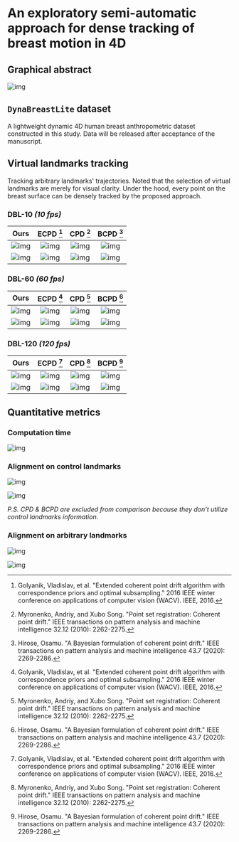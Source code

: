 # An exploratory semi-automatic approach for dense tracking of breast motion in 4D

## Graphical abstract

![img](https://github.com/TOB-KNPOB/code2023-rbf-dense-track/blob/main/graphic/workflow/workflow.jpg?raw=true)

## `DynaBreastLite` dataset

A lightweight dynamic 4D human breast anthropometric dataset constructed in this study. Data will be released after acceptance of the manuscript.

## Virtual landmarks tracking

Tracking arbitrary landmarks' trajectories. Noted that the selection of virtual landmarks are merely for visual clarity. Under the hood, every point on the breast surface can be densely tracked by the proposed approach.

### DBL-10 _(10 fps)_

| Ours | ECPD [^ecpd] | CPD [^cpd] | BCPD [^bcpd] |
| :---: | :---: | :---: | :--: |
| ![img](https://github.com/TOB-KNPOB/code2023-rbf-dense-track/blob/main/graphic/10fps/rbf/vkps_random.gif?raw=ture) | ![img](https://github.com/TOB-KNPOB/code2023-rbf-dense-track/blob/main/graphic/10fps/ecpd/vkps_random.gif?raw=ture) | ![img](https://github.com/TOB-KNPOB/code2023-rbf-dense-track/blob/main/graphic/10fps/cpd/vkps_random.gif?raw=ture) | ![img](https://github.com/TOB-KNPOB/code2023-rbf-dense-track/blob/main/graphic/10fps/bcpd/vkps_random.gif?raw=ture) |
| ![img](https://github.com/TOB-KNPOB/code2023-rbf-dense-track/blob/main/graphic/10fps/rbf/vkps_random_trace.png?raw=ture) | ![img](https://github.com/TOB-KNPOB/code2023-rbf-dense-track/blob/main/graphic/10fps/ecpd/vkps_random_trace.png?raw=ture) | ![img](https://github.com/TOB-KNPOB/code2023-rbf-dense-track/blob/main/graphic/10fps/cpd/vkps_random_trace.png?raw=ture) | ![img](https://github.com/TOB-KNPOB/code2023-rbf-dense-track/blob/main/graphic/10fps/bcpd/vkps_random_trace.png?raw=ture) |


### DBL-60 _(60 fps)_

| Ours | ECPD [^ecpd] | CPD [^cpd] | BCPD [^bcpd] |
| :---: | :---: | :---: | :--: |
| ![img](https://github.com/TOB-KNPOB/code2023-rbf-dense-track/blob/main/graphic/60fps/rbf/vkps_random.gif?raw=ture) | ![img](https://github.com/TOB-KNPOB/code2023-rbf-dense-track/blob/main/graphic/60fps/ecpd/vkps_random.gif?raw=ture) | ![img](https://github.com/TOB-KNPOB/code2023-rbf-dense-track/blob/main/graphic/60fps/cpd/vkps_random.gif?raw=ture) | ![img](https://github.com/TOB-KNPOB/code2023-rbf-dense-track/blob/main/graphic/60fps/bcpd/vkps_random.gif?raw=ture) |
| ![img](https://github.com/TOB-KNPOB/code2023-rbf-dense-track/blob/main/graphic/60fps/rbf/vkps_random_trace.png?raw=ture) | ![img](https://github.com/TOB-KNPOB/code2023-rbf-dense-track/blob/main/graphic/60fps/ecpd/vkps_random_trace.png?raw=ture) | ![img](https://github.com/TOB-KNPOB/code2023-rbf-dense-track/blob/main/graphic/60fps/cpd/vkps_random_trace.png?raw=ture) | ![img](https://github.com/TOB-KNPOB/code2023-rbf-dense-track/blob/main/graphic/60fps/bcpd/vkps_random_trace.png?raw=ture) |


### DBL-120 _(120 fps)_

| Ours | ECPD [^ecpd] | CPD [^cpd] | BCPD [^bcpd] |
| :---: | :---: | :---: | :--: |
| ![img](https://github.com/TOB-KNPOB/code2023-rbf-dense-track/blob/main/graphic/120fps/rbf/vkps_random.gif?raw=ture) | ![img](https://github.com/TOB-KNPOB/code2023-rbf-dense-track/blob/main/graphic/120fps/ecpd/vkps_random.gif?raw=ture) | ![img](https://github.com/TOB-KNPOB/code2023-rbf-dense-track/blob/main/graphic/120fps/cpd/vkps_random.gif?raw=ture) | ![img](https://github.com/TOB-KNPOB/code2023-rbf-dense-track/blob/main/graphic/120fps/bcpd/vkps_random.gif?raw=ture) |
| ![img](https://github.com/TOB-KNPOB/code2023-rbf-dense-track/blob/main/graphic/120fps/rbf/vkps_random_trace.png?raw=ture) | ![img](https://github.com/TOB-KNPOB/code2023-rbf-dense-track/blob/main/graphic/120fps/ecpd/vkps_random_trace.png?raw=ture) | ![img](https://github.com/TOB-KNPOB/code2023-rbf-dense-track/blob/main/graphic/120fps/cpd/vkps_random_trace.png?raw=ture) | ![img](https://github.com/TOB-KNPOB/code2023-rbf-dense-track/blob/main/graphic/120fps/bcpd/vkps_random_trace.png?raw=ture) |

## Quantitative metrics

### Computation time

![img](https://github.com/TOB-KNPOB/code2023-rbf-dense-track/blob/main/graphic/graph/compute_time.png?raw=ture)

### Alignment on control landmarks

![img](https://github.com/TOB-KNPOB/code2023-rbf-dense-track/blob/main/graphic/graph/align_control.png?raw=ture)

![img](https://github.com/TOB-KNPOB/code2023-rbf-dense-track/blob/main/graphic/graph/align_control_time.png?raw=ture)

_P.S. CPD & BCPD are excluded from comparison because they don't utilize control landmarks information._

### Alignment on arbitrary landmarks

![img](https://github.com/TOB-KNPOB/code2023-rbf-dense-track/blob/main/graphic/graph/align_noncontrol.png?raw=ture)

![img](https://github.com/TOB-KNPOB/code2023-rbf-dense-track/blob/main/graphic/graph/align_noncontrol_time.png?raw=ture)


[^ecpd]: Golyanik, Vladislav, et al. "Extended coherent point drift algorithm with correspondence priors and optimal subsampling." 2016 IEEE winter conference on applications of computer vision (WACV). IEEE, 2016.
[^cpd]: Myronenko, Andriy, and Xubo Song. "Point set registration: Coherent point drift." IEEE transactions on pattern analysis and machine intelligence 32.12 (2010): 2262-2275.
[^bcpd]: Hirose, Osamu. "A Bayesian formulation of coherent point drift." IEEE transactions on pattern analysis and machine intelligence 43.7 (2020): 2269-2286.